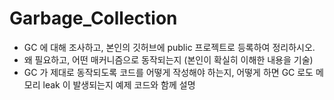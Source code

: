 # Garbage_Collection

- GC 에 대해 조사하고, 본인의 깃허브에 public 프로젝트로 등록하여 정리하시오.
- 왜 필요하고, 어떤 매커니즘으로 동작되는지 (본인이 확실히 이해한 내용을 기술)
- GC 가 제대로 동작되도록 코드를 어떻게 작성해야 하는지, 어떻게 하면 GC 로도 메모리 leak 이 발생되는지 예제 코드와 함께 설명
